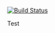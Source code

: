 [![Build Status](https://travis-ci.org/Abudu-Samuel/pms.svg?branch=master)](https://travis-ci.org/Abudu-Samuel/pms)

Test
